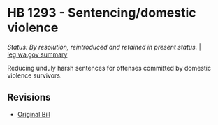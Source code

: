 # HB 1293 - Sentencing/domestic violence
*Status: By resolution, reintroduced and retained in present status.* | [leg.wa.gov summary](https://app.leg.wa.gov/billsummary?BillNumber=1293&Year=2021)

Reducing unduly harsh sentences for offenses committed by domestic violence survivors.

## Revisions
* [Original Bill](1/)